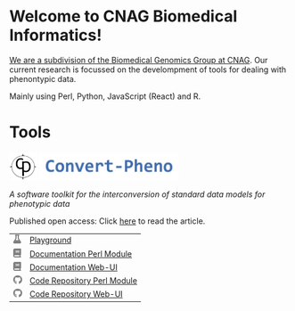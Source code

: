 # Welcome to CNAG Biomedical Informatics!

[We are a subdivision of the Biomedical Genomics Group at CNAG](https://www.cnag.eu/teams/genome-research-unit/biomedical-genomics-group). Our current research is focussed on the develompment of tools
for dealing with phenontypic data.

Mainly using Perl, Python, JavaScript (React) and R.

# Tools

<p align="left">
  <a href="https://github.com/cnag-biomedical-informatics/convert-pheno"><img src="https://raw.githubusercontent.com/cnag-biomedical-informatics/convert-pheno/main/docs/img/CP-logo.png" width="50" alt="Convert-Pheno"></a>
  <a href="https://github.com/cnag-biomedical-informatics/convert-pheno"><img src="https://raw.githubusercontent.com/cnag-biomedical-informatics/convert-pheno/main/docs/img/CP-text.png" width="250" alt="Convert-Pheno"></a>
</p>
<p align="left">
    <em>A software toolkit for the interconversion of standard data models for phenotypic data</em>
</p>

Published open access: Click [here](https://doi.org/10.1016/j.jbi.2023.104558) to read the article.

| | | 
|---|---|
| [<img src="https://raw.githubusercontent.com/CNAG-Biomedical-Informatics/.github/main/profile/icons/flask.svg" height="16">](https://convert-pheno.cnag.cat) | [Playground](https://convert-pheno.cnag.cat) |
| [<img src="https://raw.githubusercontent.com/CNAG-Biomedical-Informatics/.github/main/profile/icons/book.svg" height="16">](https://cnag-biomedical-informatics.github.io/convert-pheno) | [Documentation Perl Module](https://cnag-biomedical-informatics.github.io/convert-pheno) |
| [<img src="https://raw.githubusercontent.com/CNAG-Biomedical-Informatics/.github/main/profile/icons/book.svg" height="16">](https://cnag-biomedical-informatics.github.io/convert-pheno-ui) | [Documentation Web-UI](https://cnag-biomedical-informatics.github.io/convert-pheno-ui) |
| [<img src="https://raw.githubusercontent.com/CNAG-Biomedical-Informatics/.github/main/profile/icons/github.svg" height="16">](https://github.com/CNAG-Biomedical-Informatics/convert-pheno) | [Code Repository Perl Module](https://github.com/CNAG-Biomedical-Informatics/convert-pheno) |
| [<img src="https://raw.githubusercontent.com/CNAG-Biomedical-Informatics/.github/main/profile/icons/github.svg" height="16">](https://github.com/CNAG-Biomedical-Informatics/convert-pheno-ui) | [Code Repository Web-UI](https://github.com/CNAG-Biomedical-Informatics/convert-pheno-ui) |